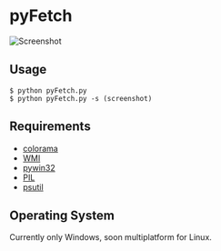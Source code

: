 pyFetch
=======

![Screenshot](http://puu.sh/2C8ZT)

Usage
-----

	$ python pyFetch.py
	$ python pyFetch.py -s (screenshot)

Requirements
------------

* [colorama](https://pypi.python.org/pypi/colorama)
* [WMI](https://pypi.python.org/pypi/WMI/#downloads)
* [pywin32](http://sourceforge.net/projects/pywin32/files/?source=navbar)
* [PIL](http://www.pythonware.com/products/pil/)
* [psutil](https://code.google.com/p/psutil/)

Operating System
----------------

Currently only Windows, soon multiplatform for Linux.